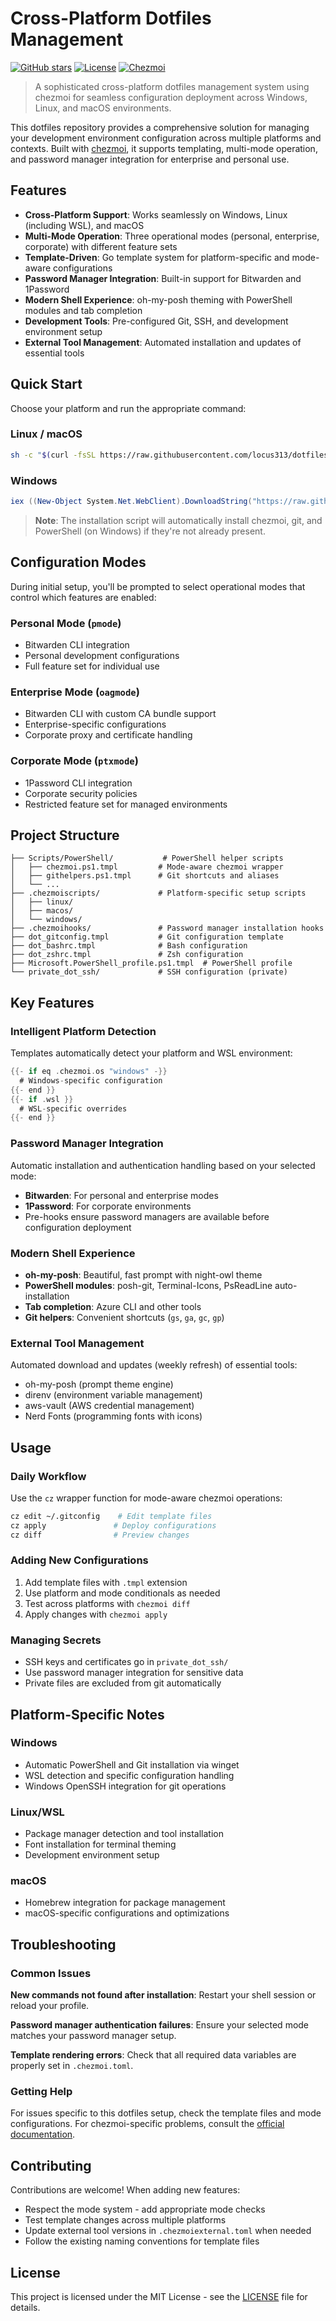 # Cross-Platform Dotfiles Management

[![GitHub stars](https://img.shields.io/github/stars/locus313/dotfiles?style=flat-square)](https://github.com/locus313/dotfiles/stargazers)
[![License](https://img.shields.io/badge/license-MIT-blue?style=flat-square)](LICENSE)
[![Chezmoi](https://img.shields.io/badge/managed%20with-chezmoi-000000?style=flat-square&logo=data:image/svg+xml;base64,PHN2ZyB4bWxucz0iaHR0cDovL3d3dy53My5vcmcvMjAwMC9zdmciIHZpZXdCb3g9IjAgMCAyNCAyNCIgd2lkdGg9IjI0IiBoZWlnaHQ9IjI0Ij4KICA8cGF0aCBmaWxsPSJ3aGl0ZSIgZD0iTTEyIDJMMTMuMDkgOC4yNkwyMCA5TDEzLjA5IDE1Ljc0TDEyIDIyTDEwLjkxIDE1Ljc0TDQgOUwxMC45MSA4LjI2TDEyIDJ6Ii8+Cjwvc3ZnPgo=)](https://chezmoi.io)

> A sophisticated cross-platform dotfiles management system using chezmoi for seamless configuration deployment across Windows, Linux, and macOS environments.

This dotfiles repository provides a comprehensive solution for managing your development environment configuration across multiple platforms and contexts. Built with [chezmoi](https://chezmoi.io), it supports templating, multi-mode operation, and password manager integration for enterprise and personal use.

## Features

- **Cross-Platform Support**: Works seamlessly on Windows, Linux (including WSL), and macOS
- **Multi-Mode Operation**: Three operational modes (personal, enterprise, corporate) with different feature sets
- **Template-Driven**: Go template system for platform-specific and mode-aware configurations
- **Password Manager Integration**: Built-in support for Bitwarden and 1Password
- **Modern Shell Experience**: oh-my-posh theming with PowerShell modules and tab completion
- **Development Tools**: Pre-configured Git, SSH, and development environment setup
- **External Tool Management**: Automated installation and updates of essential tools

## Quick Start

Choose your platform and run the appropriate command:

### Linux / macOS
```bash
sh -c "$(curl -fsSL https://raw.githubusercontent.com/locus313/dotfiles/main/install.sh)"
```

### Windows
```powershell
iex ((New-Object System.Net.WebClient).DownloadString("https://raw.githubusercontent.com/locus313/dotfiles/main/install.ps1"))
```

> **Note**: The installation script will automatically install chezmoi, git, and PowerShell (on Windows) if they're not already present.

## Configuration Modes

During initial setup, you'll be prompted to select operational modes that control which features are enabled:

### Personal Mode (`pmode`)
- Bitwarden CLI integration
- Personal development configurations
- Full feature set for individual use

### Enterprise Mode (`oagmode`)  
- Bitwarden CLI with custom CA bundle support
- Enterprise-specific configurations
- Corporate proxy and certificate handling

### Corporate Mode (`ptxmode`)
- 1Password CLI integration
- Corporate security policies
- Restricted feature set for managed environments

## Project Structure

```
├── Scripts/PowerShell/           # PowerShell helper scripts
│   ├── chezmoi.ps1.tmpl         # Mode-aware chezmoi wrapper
│   ├── githelpers.ps1.tmpl      # Git shortcuts and aliases
│   └── ...
├── .chezmoiscripts/             # Platform-specific setup scripts
│   ├── linux/
│   ├── macos/
│   └── windows/
├── .chezmoihooks/               # Password manager installation hooks
├── dot_gitconfig.tmpl           # Git configuration template
├── dot_bashrc.tmpl              # Bash configuration
├── dot_zshrc.tmpl               # Zsh configuration
├── Microsoft.PowerShell_profile.ps1.tmpl  # PowerShell profile
└── private_dot_ssh/             # SSH configuration (private)
```

## Key Features

### Intelligent Platform Detection
Templates automatically detect your platform and WSL environment:
```go
{{- if eq .chezmoi.os "windows" -}}
  # Windows-specific configuration
{{- end }}
{{- if .wsl }}
  # WSL-specific overrides  
{{- end }}
```

### Password Manager Integration
Automatic installation and authentication handling based on your selected mode:
- **Bitwarden**: For personal and enterprise modes
- **1Password**: For corporate environments
- Pre-hooks ensure password managers are available before configuration deployment

### Modern Shell Experience
- **oh-my-posh**: Beautiful, fast prompt with night-owl theme
- **PowerShell modules**: posh-git, Terminal-Icons, PsReadLine auto-installation
- **Tab completion**: Azure CLI and other tools
- **Git helpers**: Convenient shortcuts (`gs`, `ga`, `gc`, `gp`)

### External Tool Management
Automated download and updates (weekly refresh) of essential tools:
- oh-my-posh (prompt theme engine)
- direnv (environment variable management)
- aws-vault (AWS credential management)
- Nerd Fonts (programming fonts with icons)

## Usage

### Daily Workflow
Use the `cz` wrapper function for mode-aware chezmoi operations:
```bash
cz edit ~/.gitconfig    # Edit template files
cz apply               # Deploy configurations  
cz diff                # Preview changes
```

### Adding New Configurations
1. Add template files with `.tmpl` extension
2. Use platform and mode conditionals as needed
3. Test across platforms with `chezmoi diff`
4. Apply changes with `chezmoi apply`

### Managing Secrets
- SSH keys and certificates go in `private_dot_ssh/`
- Use password manager integration for sensitive data
- Private files are excluded from git automatically

## Platform-Specific Notes

### Windows
- Automatic PowerShell and Git installation via winget
- WSL detection and specific configuration handling
- Windows OpenSSH integration for git operations

### Linux/WSL
- Package manager detection and tool installation
- Font installation for terminal theming
- Development environment setup

### macOS
- Homebrew integration for package management
- macOS-specific configurations and optimizations

## Troubleshooting

### Common Issues

**New commands not found after installation**: Restart your shell session or reload your profile.

**Password manager authentication failures**: Ensure your selected mode matches your password manager setup.

**Template rendering errors**: Check that all required data variables are properly set in `.chezmoi.toml`.

### Getting Help
For issues specific to this dotfiles setup, check the template files and mode configurations. For chezmoi-specific problems, consult the [official documentation](https://chezmoi.io/docs/).

## Contributing

Contributions are welcome! When adding new features:
- Respect the mode system - add appropriate mode checks
- Test template changes across multiple platforms
- Update external tool versions in `.chezmoiexternal.toml` when needed
- Follow the existing naming conventions for template files

## License

This project is licensed under the MIT License - see the [LICENSE](LICENSE) file for details.
